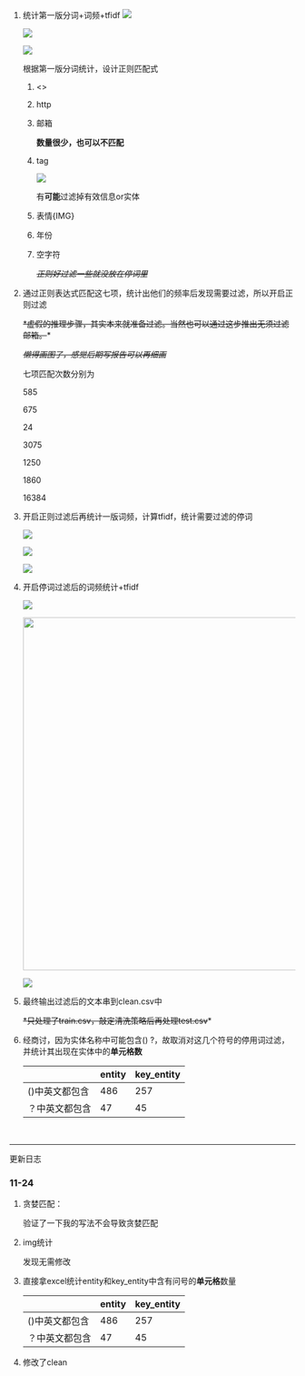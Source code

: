 1. 统计第一版分词+词频+tfidf
   ![](C:\Users\Super\AppData\Roaming\marktext\images\2022-11-16-23-47-36-image.png)
   
   ![](C:\Users\Super\AppData\Roaming\marktext\images\2022-11-16-23-48-24-image.png)
   
   ![](C:\Users\Super\AppData\Roaming\marktext\images\2022-11-16-23-56-33-image.png)
   
   根据第一版分词统计，设计正则匹配式
   
   1. <>
   
   2. http
   
   3. 邮箱
      
      **数量很少，也可以不匹配**
   
   4. tag
      
      ![](C:\Users\Super\AppData\Roaming\marktext\images\2022-11-16-13-43-05-image.png)
      
      有**可能**过滤掉有效信息or实体
   
   5. 表情{IMG}
   
   6. 年份
   
   7. 空字符
      
      ~~*正则好过滤一些就没放在停词里*~~

2. 通过正则表达式匹配这七项，统计出他们的频率后发现需要过滤，所以开启正则过滤
   
   ~~*虚假的推理步骤，其实本来就准备过滤。当然也可以通过这步推出无须过滤邮箱。~~*
   
   ~~*懒得画图了，感觉后期写报告可以再细画*~~
   
   七项匹配次数分别为
   
   585
   
   675
   
   24
   
   3075
   
   1250
   
   1860
   
   16384

3. 开启正则过滤后再统计一版词频，计算tfidf，统计需要过滤的停词
   
   ![](C:\Users\Super\AppData\Roaming\marktext\images\2022-11-16-23-43-16-image.png)
   
   ![](C:\Users\Super\AppData\Roaming\marktext\images\2022-11-16-23-49-07-image.png)
   
   ![](C:\Users\Super\AppData\Roaming\marktext\images\2022-11-16-23-49-58-image.png)

4. 开启停词过滤后的词频统计+tfidf
   
   ![](C:\Users\Super\AppData\Roaming\marktext\images\2022-11-16-23-52-10-image.png)
   
   <img src="file:///C:/Users/Super/AppData/Roaming/marktext/images/2022-11-16-23-53-02-image.png" title="" alt="" width="621">
   
   ![](C:\Users\Super\AppData\Roaming\marktext\images\2022-11-16-23-53-31-image.png)

5. 最终输出过滤后的文本串到clean.csv中
   
   ~~*只处理了train.csv，敲定清洗策略后再处理test.csv~~*

6. 经商讨，因为实体名称中可能包含() ?，故取消对这几个符号的停用词过滤，并统计其出现在实体中的**单元格数**
   
   |          | entity | key_entity |
   | -------- | ------ | ---------- |
   | ()中英文都包含 | 486    | 257        |
   | ？中英文都包含  | 47     | 45         |

        



---

更新日志

### 11-24

1. 贪婪匹配：
   
   验证了一下我的写法不会导致贪婪匹配

2. img统计
   
   发现无需修改

3. 直接拿excel统计entity和key_entity中含有问号的**单元格**数量
   
   |          | entity | key_entity |
   | -------- | ------ | ---------- |
   | ()中英文都包含 | 486    | 257        |
   | ？中英文都包含  | 47     | 45         |

4. 修改了clean
